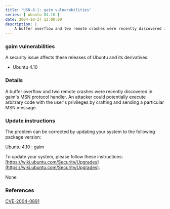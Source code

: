 ```yaml
---
title: "USN-8-1: gaim vulnerabilities"
series: [ ubuntu-04.10 ]
date: 2004-10-27 12:00:00
description: |
    A buffer overflow and two remote crashes were recently discovered in gaim&#39;s MSN protocol handler. An attacker could potentially execute arbitrary code with the user&#39;s privileges by crafting and sending a particular MSN message.
--- 
```

 
### gaim vulnerabilities

A security issue affects these releases of Ubuntu and its derivatives:

* Ubuntu 4.10

### Details

A buffer overflow and two remote crashes were recently discovered in gaim&#39;s MSN protocol handler. An attacker could potentially execute arbitrary code with the user&#39;s privileges by crafting and sending a particular MSN message.

### Update instructions

The problem can be corrected by updating your system to the following package version:

Ubuntu 4.10
 : gaim 

To update your system, please follow these instructions: [https://wiki.ubuntu.com/Security/Upgrades](https://wiki.ubuntu.com/Security/Upgrades).

None

### References

 [CVE-2004-0891](http://people.ubuntu.com/~ubuntu-security/cve/CVE-2004-0891)
 
